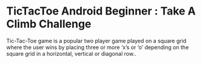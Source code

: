 # TicTacToe Android Beginner : Take A Climb Challenge

Tic-Tac-Toe game is a popular two player game played on a square grid where the user wins by  placing three
or more ‘x’s or ‘o’ depending on the square grid in a horizontal, vertical or diagonal row..

